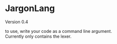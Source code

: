 # JargonLang
Version 0.4

to use, write your code as a command line argument.\
Currently only contains the lexer.